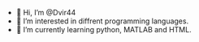 - 👋 Hi, I’m @Dvir44
- 👀 I’m interested in diffrent programming languages.
- 🌱 I’m currently learning python, MATLAB and HTML.

<!---
Dvir44/Dvir44 is a ✨ special ✨ repository because its `README.md` (this file) appears on your GitHub profile.
You can click the Preview link to take a look at your changes.
--->
